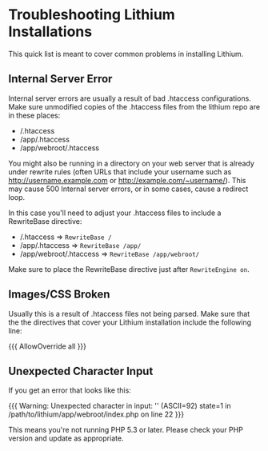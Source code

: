 # Troubleshooting Lithium Installations

This quick list is meant to cover common problems in installing Lithium.

## Internal Server Error

Internal server errors are usually a result of bad .htaccess configurations. Make sure unmodified copies of the .htaccess files from the lithium repo are in these places:

 * /.htaccess
 * /app/.htaccess
 * /app/webroot/.htaccess

You might also be running in a directory on your web server that is already under rewrite rules (often URLs that include your username such as http://username.example.com or http://example.com/~username/). This may cause 500 Internal server errors, or in some cases, cause a redirect loop.

In this case you'll need to adjust your .htaccess files to include a RewriteBase directive:

 * /.htaccess => `RewriteBase /`
 * /app/.htaccess => `RewriteBase /app/`
 * /app/webroot/.htaccess => `RewriteBase /app/webroot/`

Make sure to place the RewriteBase directive just after `RewriteEngine on`.

## Images/CSS Broken

Usually this is a result of .htaccess files not being parsed. Make sure that the the directives that cover your Lithium installation include the following line:

{{{
	AllowOverride all
}}}

## Unexpected Character Input

If you get an error that looks like this:

{{{
	Warning: Unexpected character in input: '\' (ASCII=92) state=1 in /path/to/lithium/app/webroot/index.php on line 22
}}}

This means you're not running PHP 5.3 or later.  Please check your PHP version and update as appropriate.